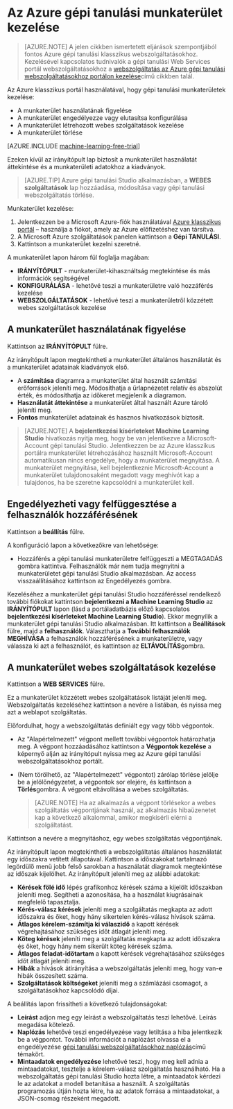 <properties
    pageTitle="Gépi tanulási munkaterület kezelése |} Microsoft Azure"
    description="Azure gépi tanulási munkaterületek, való hozzáférés kezelése és üzembe helyezéséhez és Machine Learning API webes szolgáltatások kezelése"
    services="machine-learning"
    documentationCenter=""
    authors="garyericson"
    manager="jhubbard"
    editor="cgronlun"/>

<tags
    ms.service="machine-learning"
    ms.workload="data-services"
    ms.tgt_pltfrm="na"
    ms.devlang="na"
    ms.topic="article"
    ms.date="10/05/2016"
    ms.author="garye"/>


# <a name="manage-an-azure-machine-learning-workspace"></a>Az Azure gépi tanulási munkaterület kezelése

>[AZURE.NOTE] A jelen cikkben ismertetett eljárások szempontjából fontos Azure gépi tanulási klasszikus webszolgáltatásokhoz. Kezelésével kapcsolatos tudnivalók a gépi tanulási Web Services portál webszolgáltatásokhoz a [webszolgáltatás az Azure gépi tanulási webszolgáltatásokhoz portálon kezelése](machine-learning-manage-new-webservice.md)című cikkben talál.

Az Azure klasszikus portál használatával, hogy gépi tanulási munkaterületek kezelése:

- A munkaterület használatának figyelése
- A munkaterület engedélyezze vagy elutasítsa konfigurálása
- A munkaterület létrehozott webes szolgáltatások kezelése
- A munkaterület törlése

[AZURE.INCLUDE [machine-learning-free-trial](../../includes/machine-learning-free-trial.md)]

Ezeken kívül az irányítópult lap biztosít a munkaterület használatát áttekintése és a munkaterületi adatokhoz a kiadványok.  

> [AZURE.TIP] Azure gépi tanulási Studio alkalmazásban, a **WEBES szolgáltatások** lap hozzáadása, módosítása vagy gépi tanulási webszolgáltatás törlése.

Munkaterület kezelése:

1.  Jelentkezzen be a Microsoft Azure-fiók használatával [Azure klasszikus portál](https://manage.windowsazure.com/) – használja a fiókot, amely az Azure előfizetéshez van társítva.
2.  A Microsoft Azure szolgáltatások panelen kattintson a **Gépi TANULÁSI**.
3.  Kattintson a munkaterület kezelni szeretné.

A munkaterület lapon három fül foglalja magában:

- **IRÁNYÍTÓPULT** - munkaterület-kihasználtság megtekintése és más információk segítségével
- **KONFIGURÁLÁSA** - lehetővé teszi a munkaterületre való hozzáférés kezelése
- **WEBSZOLGÁLTATÁSOK** - lehetővé teszi a munkaterületről közzétett webes szolgáltatások kezelése

## <a name="to-monitor-how-the-workspace-is-being-used"></a>A munkaterület használatának figyelése

Kattintson az **IRÁNYÍTÓPULT** fülre.

Az irányítópult lapon megtekintheti a munkaterület általános használatát és a munkaterület adatainak kiadványok első.

- A **számítása** diagramra a munkaterület által használt számítási erőforrások jeleníti meg. Módosíthatja a űrlapnézetet relatív és abszolút érték, és módosíthatja az időkeret megjelenik a diagramon.
- **Használatát áttekintése** a munkaterület által használt Azure tároló jeleníti meg.
- **Fontos** munkaterület adatainak és hasznos hivatkozások biztosít.

> [AZURE.NOTE] A **bejelentkezési kísérleteket Machine Learning Studio** hivatkozás nyitja meg, hogy be van jelentkezve a Microsoft-Account gépi tanulási Studio. Jelentkezzen be az Azure klasszikus portálra munkaterület létrehozásához használt Microsoft-Account automatikusan nincs engedélye, hogy a munkaterület megnyitása. A munkaterület megnyitása, kell bejelentkeznie Microsoft-Account a munkaterület tulajdonosaként megadott vagy meghívót kap a tulajdonos, ha be szeretne kapcsolódni a munkaterület kell.


## <a name="to-grant-or-suspend-access-for-users"></a>Engedélyezheti vagy felfüggesztése a felhasználók hozzáférésének ##

Kattintson a **beállítás** fülre.

A konfiguráció lapon a következőkre van lehetősége:

- Hozzáférés a gépi tanulási munkaterületre felfüggeszti a MEGTAGADÁS gombra kattintva. Felhasználók már nem tudja megnyitni a munkaterületet gépi tanulási Studio alkalmazásban. Az access visszaállításához kattintson az Engedélyezés gombra.

Kezeléséhez a munkaterület gépi tanulási Studio hozzáféréssel rendelkező további fiókokat kattintson **bejelentkezni a Machine Learning Studio** az **IRÁNYÍTÓPULT** lapon (lásd a portáladatbázis előző kapcsolatos **bejelentkezési kísérleteket Machine Learning Studio**). Ekkor megnyílik a munkaterület gépi tanulási Studio alkalmazásban. Itt kattintson a **Beállítások** fülre, majd a **felhasználók**. Választhatja a **További felhasználók MEGHÍVÁSA** a felhasználók hozzáférésének a munkaterületre, vagy válassza ki azt a felhasználót, és kattintson az **ELTÁVOLÍTÁS**gombra.


## <a name="to-manage-web-services-in-this-workspace"></a>A munkaterület webes szolgáltatások kezelése

Kattintson a **WEB SERVICES** fülre.

Ez a munkaterület közzétett webes szolgáltatások listáját jeleníti meg.
Webszolgáltatás kezeléséhez kattintson a nevére a listában, és nyissa meg azt a weblapot szolgáltatás.

Előfordulhat, hogy a webszolgáltatás definiált egy vagy több végpontok.

- Az "Alapértelmezett" végpont mellett további végpontok határozhatja meg. A végpont hozzáadásához kattintson a **Végpontok kezelése** a képernyő alján az irányítópult nyissa meg az Azure gépi tanulási webszolgáltatásokhoz portált.

- (Nem törölhető, az "Alapértelmezett" végpontot) zárólap törlése jelölje be a jelölőnégyzetet, a végpontok sor elejére, és kattintson a **Törlés**gombra. A végpont eltávolítása a webes szolgáltatás.

    > [AZURE.NOTE] Ha az alkalmazás a végpont törlésekor a webes szolgáltatás végpontjának használ, az alkalmazás hibaüzenetet kap a következő alkalommal, amikor megkísérli elérni a szolgáltatást.

Kattintson a nevére a megnyitáshoz, egy webes szolgáltatás végpontjának. 

Az irányítópult lapon megtekintheti a webszolgáltatás általános használatát egy időszakra vetített állapotával. Kattintson a időszakokat tartalmazó legördülő menü jobb felső sarokban a használatát diagramok megtekintése az időszak kijelölhet. Az irányítópult jeleníti meg az alábbi adatokat:

- **Kérések fölé idő** lépés grafikonhoz kérések száma a kijelölt időszakban jeleníti meg. Segítheti a azonosítása, ha a használat kiugrásainak megfelelő tapasztalja.
- **Kérés-válasz kérések** jeleníti meg a szolgáltatás megkapta az adott időszakra és őket, hogy hány sikertelen kérés-válasz hívások száma.
- **Átlagos kérelem-számítja ki válaszidő** a kapott kérések végrehajtásához szükséges időt átlagát jeleníti meg.
- **Köteg kérések** jeleníti meg a szolgáltatás megkapta az adott időszakra és őket, hogy hány nem sikerült köteg kérések száma.
- **Átlagos feladat-időtartam** a kapott kérések végrehajtásához szükséges időt átlagát jeleníti meg.
- **Hibák** a hívások átirányítása a webszolgáltatás jeleníti meg, hogy van-e hibák összesített száma.
- **Szolgáltatások költségeket** jeleníti meg a számlázási csomagot, a szolgáltatásokhoz kapcsolódó díjai.

A beállítás lapon frissítheti a következő tulajdonságokat:

* **Leírást** adjon meg egy leírást a webszolgáltatás teszi lehetővé. Leírás megadása kötelező.
* **Naplózás** lehetővé teszi engedélyezése vagy letiltása a hiba jelentkezik be a végpontot. További információt a naplózást olvassa el a engedélyezése [gépi tanulási webszolgáltatásokhoz naplózás](machine-learning-web-services-logging.md)című témakört.
* **Mintaadatok engedélyezése** lehetővé teszi, hogy meg kell adnia a mintaadatokat, tesztelje a kérelem-válasz szolgáltatás használható. Ha a webszolgáltatás gépi tanulási Studio hozta létre, a mintaadatok kérdezi le az adatokat a modell betanítása a használt. A szolgáltatás programozás útján hozta létre, ha az adatok forrása a mintaadatokat, a JSON-csomag részeként megadott.

[consume]: machine-learning-consume-web-services.md
[marketplace]: machine-learning-publish-web-service-to-azure-marketplace.md
